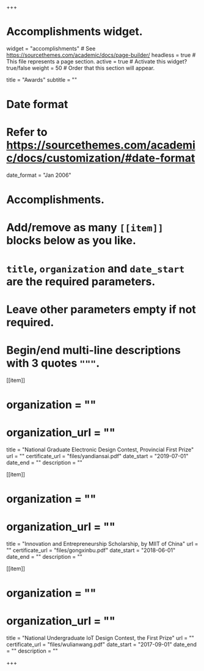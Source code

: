 +++
# Accomplishments widget.
widget = "accomplishments"  # See https://sourcethemes.com/academic/docs/page-builder/
headless = true  # This file represents a page section.
active = true  # Activate this widget? true/false
weight = 50  # Order that this section will appear.

title = "Awards"
subtitle = ""

# Date format
#   Refer to https://sourcethemes.com/academic/docs/customization/#date-format
date_format = "Jan 2006"

# Accomplishments.
#   Add/remove as many `[[item]]` blocks below as you like.
#   `title`, `organization` and `date_start` are the required parameters.
#   Leave other parameters empty if not required.
#   Begin/end multi-line descriptions with 3 quotes `"""`.

[[item]]
  # organization = ""
  # organization_url = ""
  title = "National Graduate Electronic Design Contest, Provincial First Prize"
  url = ""
  certificate_url = "files/yandiansai.pdf"
  date_start = "2019-07-01"
  date_end = ""
  description = ""
  
[[item]]
  # organization = ""
  # organization_url = ""
  title = "Innovation and Entrepreneurship Scholarship, by MIIT of China"
  url = ""
  certificate_url = "files/gongxinbu.pdf"
  date_start = "2018-06-01"
  date_end = ""
  description = ""
  
[[item]]
  # organization = ""
  # organization_url = ""
  title = "National Undergraduate IoT Design Contest, the First Prize"
  url = ""
  certificate_url = "files/wulianwang.pdf"
  date_start = "2017-09-01"
  date_end = ""
  description = ""

+++
